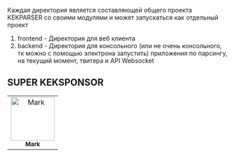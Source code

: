 Каждая директория является составляющей общего проекта KEKPARSER со своими модулями и может запускаться как отдельный проект  

1) frontend - Директория для веб клиента
2) backend - Директория для консольного (или не очень консольного, тк можно с помощью электрона запустить) приложения по парсингу, на текущий момент, твитера и API Websocket

## SUPER KEKSPONSOR

<table>
  <tr>
    <td align="center">
        <a href="https://github.com/xevolesi"><img src="https://avatars1.githubusercontent.com/u/17986847?s=400&u=9d707d9e3f27ab4d92cd1b3f0fbb5fdbbd9ddec1&v=4" width="100px;" alt="Mark"/>
        <br />
        <sub>
        <b>Mark</b>
        </sub>
        </a>
        </td>
  </tr>
</table>  
